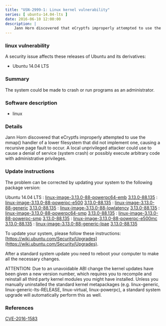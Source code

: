 ```yaml
---
title: "USN-2999-1: Linux kernel vulnerability"
series: [ ubuntu-14.04-lts ]
date: 2016-06-10 12:00:00
description: |
    Jann Horn discovered that eCryptfs improperly attempted to use the mmap() handler of a lower filesystem that did not implement one, causing a recursive page fault to occur. A local unprivileged attacker could use to cause a denial of service (system crash) or possibly execute arbitrary code with administrative privileges. 
--- 
```

 
### linux vulnerability

A security issue affects these releases of Ubuntu and its derivatives:

* Ubuntu 14.04 LTS

### Summary

The system could be made to crash or run programs as an administrator. 

### Software description

* linux 

### Details

Jann Horn discovered that eCryptfs improperly attempted to use the mmap() handler of a lower filesystem that did not implement one, causing a recursive page fault to occur. A local unprivileged attacker could use to cause a denial of service (system crash) or possibly execute arbitrary code with administrative privileges. 

### Update instructions

The problem can be corrected by updating your system to the following package version:

Ubuntu 14.04 LTS
 : [linux-image-3.13.0-88-powerpc64-emb](https://launchpad.net/ubuntu/+source/linux) <span> [3.13.0-88.135](https://launchpad.net/ubuntu/+source/linux/3.13.0-88.135) </span> 
 : [linux-image-3.13.0-88-powerpc-e500](https://launchpad.net/ubuntu/+source/linux) <span> [3.13.0-88.135](https://launchpad.net/ubuntu/+source/linux/3.13.0-88.135) </span> 
 : [linux-image-3.13.0-88-generic](https://launchpad.net/ubuntu/+source/linux) <span> [3.13.0-88.135](https://launchpad.net/ubuntu/+source/linux/3.13.0-88.135) </span> 
 : [linux-image-3.13.0-88-lowlatency](https://launchpad.net/ubuntu/+source/linux) <span> [3.13.0-88.135](https://launchpad.net/ubuntu/+source/linux/3.13.0-88.135) </span> 
 : [linux-image-3.13.0-88-powerpc64-smp](https://launchpad.net/ubuntu/+source/linux) <span> [3.13.0-88.135](https://launchpad.net/ubuntu/+source/linux/3.13.0-88.135) </span> 
 : [linux-image-3.13.0-88-powerpc-smp](https://launchpad.net/ubuntu/+source/linux) <span> [3.13.0-88.135](https://launchpad.net/ubuntu/+source/linux/3.13.0-88.135) </span> 
 : [linux-image-3.13.0-88-powerpc-e500mc](https://launchpad.net/ubuntu/+source/linux) <span> [3.13.0-88.135](https://launchpad.net/ubuntu/+source/linux/3.13.0-88.135) </span> 
 : [linux-image-3.13.0-88-generic-lpae](https://launchpad.net/ubuntu/+source/linux) <span> [3.13.0-88.135](https://launchpad.net/ubuntu/+source/linux/3.13.0-88.135) </span> 

To update your system, please follow these instructions: [https://wiki.ubuntu.com/Security/Upgrades](https://wiki.ubuntu.com/Security/Upgrades).

After a standard system update you need to reboot your computer to make all the necessary changes.

ATTENTION: Due to an unavoidable ABI change the kernel updates have been given a new version number, which requires you to recompile and reinstall all third party kernel modules you might have installed. Unless you manually uninstalled the standard kernel metapackages (e.g. linux-generic, linux-generic-lts-RELEASE, linux-virtual, linux-powerpc), a standard system upgrade will automatically perform this as well. 

### References

 [CVE-2016-1583](http://people.ubuntu.com/~ubuntu-security/cve/CVE-2016-1583)
 
